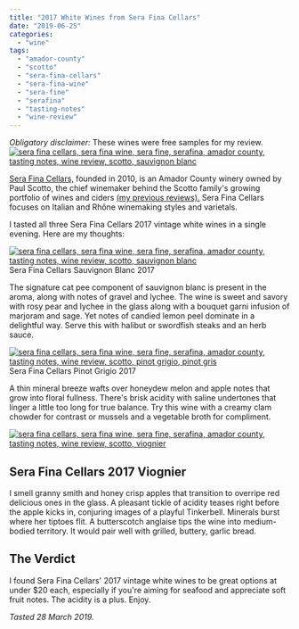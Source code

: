 ```yaml
---
title: "2017 White Wines from Sera Fina Cellars"
date: "2019-06-25"
categories:
  - "wine"
tags:
  - "amador-county"
  - "scotto"
  - "sera-fina-cellars"
  - "sera-fina-wine"
  - "sera-fine"
  - "serafina"
  - "tasting-notes"
  - "wine-review"
---
```


_Obligatory disclaimer:_ These wines were free samples for my review.[![sera fina cellars, sera fina wine, sera fine, serafina, amador county, tasting notes, wine review, scotto, sauvignon blanc](https://thegourmez-wpmedia.s3.amazonaws.com/2019/06/Serrafina-Wine-01-375x500.jpg)](https://thegourmez-wpmedia.s3.amazonaws.com/2019/06/Serrafina-Wine-01.jpg)

[Sera Fina Cellars,](http://serafinacellars.com/) founded in 2010, is an Amador County winery owned by Paul Scotto, the chief winemaker behind the Scotto family's growing portfolio of wines and ciders [(my previous reviews).](https://thegourmez.com/?s=scotto) Sera Fina Cellars focuses on Italian and Rhône winemaking styles and varietals.

I tasted all three Sera Fina Cellars 2017 vintage white wines in a single evening. Here are my thoughts:

[![sera fina cellars, sera fina wine, sera fine, serafina, amador county, tasting notes, wine review, scotto, sauvignon blanc](https://thegourmez-wpmedia.s3.amazonaws.com/2019/06/Serrafina-Wine-06-375x500.jpg)](https://thegourmez-wpmedia.s3.amazonaws.com/2019/06/Serrafina-Wine-06.jpg)Sera Fina Cellars Sauvignon Blanc 2017

The signature cat pee component of sauvignon blanc is present in the aroma, along with notes of gravel and lychee. The wine is sweet and savory with rosy pear and lychee in the glass along with a bouquet garni infusion of marjoram and sage. Yet notes of candied lemon peel dominate in a delightful way. Serve this with halibut or swordfish steaks and an herb sauce.

[![sera fina cellars, sera fina wine, sera fine, serafina, amador county, tasting notes, wine review, scotto, pinot grigio, pinot gris](https://thegourmez-wpmedia.s3.amazonaws.com/2019/06/Serrafina-Wine-07-375x500.jpg)](https://thegourmez-wpmedia.s3.amazonaws.com/2019/06/Serrafina-Wine-07.jpg)Sera Fina Cellars Pinot Grigio 2017

A thin mineral breeze wafts over honeydew melon and apple notes that grow into floral fullness. There's brisk acidity with saline undertones that linger a little too long for true balance. Try this wine with a creamy clam chowder for contrast or mussels and a vegetable broth for compliment.

[![sera fina cellars, sera fina wine, sera fine, serafina, amador county, tasting notes, wine review, scotto, viognier](https://thegourmez-wpmedia.s3.amazonaws.com/2019/06/Serrafina-Wine-03-500x399.jpg)](https://thegourmez-wpmedia.s3.amazonaws.com/2019/06/Serrafina-Wine-03.jpg)

## Sera Fina Cellars 2017 Viognier

I smell granny smith and honey crisp apples that transition to overripe red delicious ones in the glass. A pleasant tickle of acidity teases right before the apple kicks in, conjuring images of a playful Tinkerbell. Minerals burst where her tiptoes flit. A butterscotch anglaise tips the wine into medium-bodied territory. It would pair well with grilled, buttery, garlic bread.

## The Verdict

I found Sera Fina Cellars' 2017 vintage white wines to be great options at under $20 each, especially if you're aiming for seafood and appreciate soft fruit notes. The acidity is a plus. Enjoy.

_Tasted 28 March 2019._
